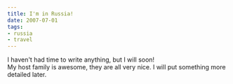 ```yaml
---
title: I'm in Russia!
date: 2007-07-01
tags:
- russia
- travel
---
```

I haven't had time to write anything, but I will soon!<br />My host family is awesome, they are all very nice. I will put something more detailed later.

